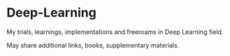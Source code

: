 # Deep-Learning
My trials, learnings, implementations and freeroams in Deep Learning field.

May share additional links, books, supplementary materials.

